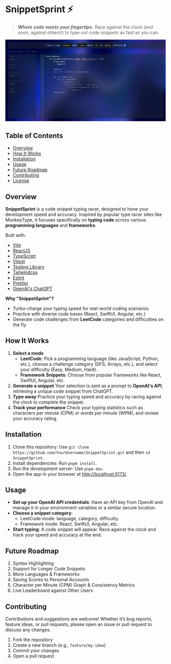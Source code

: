 # SnippetSprint ⚡️

> **_Where code meets your fingertips._**
> Race against the clock (and soon, against others!) to type out code snippets as fast as you can.

![Screenshot of SnippetSprint](screenshot.png)

## Table of Contents
- [Overview](#overview)
- [How It Works](#how-it-works)
- [Installation](#installation)
- [Usage](#usage)
- [Future Roadmap](#future-roadmap)
- [Contributing](#contributing)
- [License](#license)

## Overview
**SnippetSprint** is a code snippet typing racer, designed to hone your development speed and accuracy. Inspired by popular type racer sites like MonkeyType, it focuses specifically on **typing code** across various **programming languages** and **frameworks**.

Built with:

- [Vite](https://vitejs.dev)
- [ReactJS](https://reactjs.org)
- [TypeScript](https://www.typescriptlang.org)
- [Vitest](https://vitest.dev)
- [Testing Library](https://testing-library.com)
- [Tailwindcss](https://tailwindcss.com)
- [Eslint](https://eslint.org)
- [Prettier](https://prettier.io)
- [OpenAI's ChatGPT](https://chatgpt.com/)

**Why "SnippetSprint"?**
- Turbo-charge your typing speed for real-world coding scenarios
- Practice with diverse code bases (React, SwiftUI, Angular, etc.)
- Generate code challenges from **LeetCode** categories and difficulties on the fly

## How It Works
1. **Select a mode**
   - **LeetCode**: Pick a programming language (like JavaScript, Python, etc.), choose a challenge category (DFS, Arrays, etc.), and select your difficulty (Easy, Medium, Hard).
   - **Framework Snippets**: Choose from popular frameworks like React, SwiftUI, Angular, etc.
2. **Generate a snippet**
   Your selection is sent as a prompt to **OpenAI's API**, retrieving a unique code snippet from ChatGPT.
3. **Type away**
   Practice your typing speed and accuracy by racing against the clock to complete the snippet.
4. **Track your performance**
   Check your typing statistics such as characters per minute (CPM) or words per minute (WPM), and review your accuracy rating.

## Installation
1. Clone this repository:
   Use `git clone https://github.com/YourUsername/SnippetSprint.git` and then `cd SnippetSprint`.
2. Install dependencies:
   Run `pnpm install`.
3. Run the development server:
   Use `pnpm dev`.
4. Open the app in your browser at [http://localhost:5173/](http://localhost:5173/).

## Usage
- **Set up your OpenAI API credentials**: Have an API key from OpenAI and manage it in your environment variables or a similar secure location.
- **Choose a snippet category**:
  - LeetCode mode: language, category, difficulty.
  - Framework mode: React, SwiftUI, Angular, etc.
- **Start typing**: A code snippet will appear. Race against the clock and track your speed and accuracy at the end.

## Future Roadmap
1. Syntax Highlighting
2. Support for Longer Code Snippets
3. More Languages & Frameworks
4. Saving Scores to Personal Accounts
5. Character per Minute (CPM) Graph & Consistency Metrics
6. Live Leaderboard against Other Users

## Contributing
Contributions and suggestions are welcome! Whether it’s bug reports, feature ideas, or pull requests, please open an issue or pull request to discuss any changes.

1. Fork the repository
2. Create a new branch (e.g., `feature/my-idea`)
3. Commit your changes
4. Open a pull request
